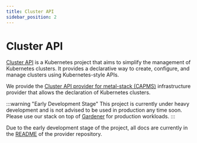 ```yaml
---
title: Cluster API
sidebar_position: 2
---
```


# Cluster API

[Cluster API](https://cluster-api.sigs.k8s.io/) is a Kubernetes project that aims to simplify the management of Kubernetes clusters. It provides a declarative way to create, configure, and manage clusters using Kubernetes-style APIs.

We provide the [Cluster API provider for metal-stack (CAPMS)](https://github.com/metal-stack/cluster-api-provider-metal-stack) infrastructure provider that allows the declaration of Kubernetes clusters.

:::warning "Early Development Stage"
This project is currently under heavy development and is not advised to be used in production any time soon.
Please use our stack on top of [Gardener](./gardener.md) for production workloads.
:::

Due to the early development stage of the project, all docs are currently in the [README](https://github.com/metal-stack/cluster-api-provider-metal-stack/blob/main/README.md) of the provider repository.
